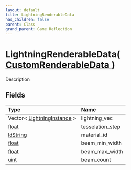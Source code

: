 ```yaml
---
layout: default
title: LightningRenderableData
has_children: false
parent: Class
grand_parent: Game Reflection
---
```

# LightningRenderableData( [ CustomRenderableData ](/riftbreaker-wiki/docs/game-reflection/classes/custom_renderable_data/) )
Description 

## Fields

| Type | Name |
|:----------|:--------------|
| Vector< [LightningInstance](/riftbreaker-wiki/docs/game-reflection/classes/lightning_instance/) > | lightning_vec |
| [float](/riftbreaker-wiki/docs/game-reflection/components/float/) | tesselation_step |
| [IdString](/riftbreaker-wiki/docs/game-reflection/components/id_string/) | material_id |
| [float](/riftbreaker-wiki/docs/game-reflection/components/float/) | beam_min_width |
| [float](/riftbreaker-wiki/docs/game-reflection/components/float/) | beam_max_width |
| [uint](/riftbreaker-wiki/docs/game-reflection/components/uint/) | beam_count |

